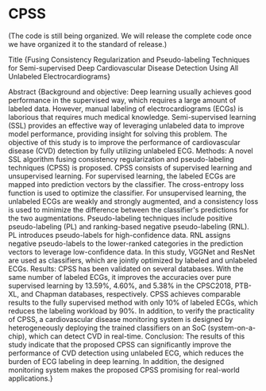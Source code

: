 # CPSS
(The code is still being organized. We will release the complete code once we have organized it to the standard of release.)

Title
{Fusing Consistency Regularization and Pseudo-labeling Techniques for Semi-supervised Deep Cardiovascular Disease Detection Using All Unlabeled Electrocardiograms}

Abstract
{Background and objective: Deep learning usually achieves good performance in the supervised way, which requires a large amount of labeled data. However, manual labeling of electrocardiograms (ECGs) is laborious that requires much medical knowledge. Semi-supervised learning (SSL) provides an effective way of leveraging unlabeled data to improve model performance, providing insight for solving this problem. The objective of this study is to improve the performance of cardiovascular disease (CVD) detection by fully utilizing unlabeled ECG.
Methods: A novel SSL algorithm fusing consistency regularization and pseudo-labeling techniques (CPSS) is proposed. CPSS consists of supervised learning and unsupervised learning. For supervised learning, the labeled ECGs are mapped into prediction vectors by the classifier. The cross-entropy loss function is used to optimize the classifier. For unsupervised learning, the unlabeled ECGs are weakly and strongly augmented, and a consistency loss is used to minimize the difference between the classifier's predictions for the two augmentations. Pseudo-labeling techniques include positive pseudo-labeling (PL) and ranking-based negative pseudo-labeling (RNL). PL introduces pseudo-labels for high-confidence data. RNL assigns negative pseudo-labels to the lower-ranked categories in the prediction vectors to leverage low-confidence data. In this study, VGGNet and ResNet are used as classifiers, which are jointly optimized by labeled and unlabeled ECGs.
Results: CPSS has been validated on several databases. With the same number of labeled ECGs, it improves the accuracies over pure supervised learning by 13.59%, 4.60%, and 5.38% in the CPSC2018, PTB-XL, and Chapman databases, respectively. CPSS achieves comparable results to the fully supervised method with only 10% of labeled ECGs, which reduces the labeling workload by 90%. In addition, to verify the practicality of CPSS, a cardiovascular disease monitoring system is designed by heterogeneously deploying the trained classifiers on an SoC (system-on-a-chip), which can detect CVD in real-time.
Conclusion: The results of this study indicate that the proposed CPSS can significantly improve the performance of CVD detection using unlabeled ECG, which reduces the burden of ECG labeling in deep learning. In addition, the designed monitoring system makes the proposed CPSS promising for real-world applications.}
